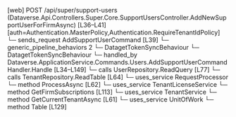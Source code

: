 [web] POST /api/super/support-users  (Dataverse.Api.Controllers.Super.Core.SupportUsersController.AddNewSupportUserForFirmAsync)  [L36–L41] [auth=Authentication.MasterPolicy,Authentication.RequireTenantIdPolicy]
  └─ sends_request AddSupportUserCommand [L39]
    └─ generic_pipeline_behaviors 2
      └─ DatagetTokenSyncBehaviour
      └─ DatagetTokenSyncBehaviour
    └─ handled_by Dataverse.ApplicationService.Commands.Users.AddSupportUserCommandHandler.Handle [L34–L149]
      └─ calls UserRepository.ReadQuery [L77]
      └─ calls TenantRepository.ReadTable [L64]
      └─ uses_service RequestProcessor
        └─ method ProcessAsync [L62]
      └─ uses_service TenantLicenseService
        └─ method GetFirmSubscriptions [L113]
      └─ uses_service TenantService
        └─ method GetCurrentTenantAsync [L61]
      └─ uses_service UnitOfWork
        └─ method Table [L129]

